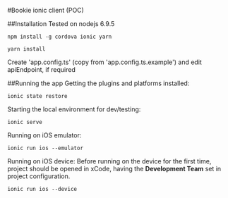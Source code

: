 #Bookie ionic client (POC)

##Installation
Tested on nodejs 6.9.5

` npm install -g cordova ionic yarn `

` yarn install `

Create 'app.config.ts' (copy from 'app.config.ts.example')  and edit apiEndpoint, if required

##Running the app
Getting the plugins and platforms installed:

`ionic state restore`

Starting the local environment for dev/testing:

`ionic serve`

Running on iOS emulator:

`ionic run ios --emulator`

Running on iOS device:
Before running on the device for the first time, project should be opened in xCode, having the **Development Team** set in project configuration.

`ionic run ios --device`
